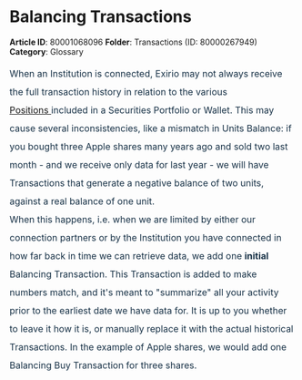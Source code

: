 # Balancing Transactions

**Article ID**: 80001068096
**Folder**: Transactions (ID: 80000267949)
**Category**: Glossary

<p style="box-sizing: border-box; margin: 0px 0px 8pt 0in; font-size: 15px; line-height: 30px; word-break: normal; overflow-wrap: break-word; color: rgb(24, 50, 71); font-family: -apple-system, BlinkMacSystemFont, "Segoe UI", Roboto, "Helvetica Neue", Arial, sans-serif; font-style: normal; font-variant-ligatures: normal; font-variant-caps: normal; font-weight: 400; letter-spacing: normal; orphans: 2; text-indent: 0px; text-transform: none; white-space: normal; widows: 2; word-spacing: 0px; -webkit-text-stroke-width: 0px;  text-decoration-thickness: initial; text-decoration-style: initial; text-decoration-color: initial; text-align: justify;"><span dir="ltr" style="box-sizing: border-box; font-size: 16px; line-height: 32px;">When an Institution is connected, Exirio may not always receive the full transaction history in relation to the various <a href="https://support.exirio.com/en/support/solutions/articles/80000882586">Positions </a>included in a Securities Portfolio or Wallet. This may cause several inconsistencies, like a mismatch in Units Balance: if you bought three Apple shares many years ago and sold two last month - and we receive only data for last year - we will have Transactions that generate a negative balance of two units, against a real balance of one unit. </span><br><span dir="ltr" style="box-sizing: border-box; font-size: 16px; line-height: 32px;">When this happens, i.e. when we are limited by either our connection partners or by the Institution you have connected in how far back in time we can retrieve data, we add one <strong>initial </strong>Balancing Transaction. This Transaction is added to make numbers match, and it's meant to "summarize" all your activity prior to the earliest date we have data for. It is up to you whether to leave it how it is, or manually replace it with the actual historical Transactions. In the example of Apple shares, we would add one Balancing Buy Transaction for three shares. </span></p><p style="box-sizing: border-box; margin: 0px 0px 8pt 0in; font-size: 15px; line-height: 30px; word-break: normal; overflow-wrap: break-word; color: rgb(24, 50, 71); font-family: -apple-system, BlinkMacSystemFont, "Segoe UI", Roboto, "Helvetica Neue", Arial, sans-serif; font-style: normal; font-variant-ligatures: normal; font-variant-caps: normal; font-weight: 400; letter-spacing: normal; orphans: 2; text-indent: 0px; text-transform: none; white-space: normal; widows: 2; word-spacing: 0px; -webkit-text-stroke-width: 0px;  text-decoration-thickness: initial; text-decoration-style: initial; text-decoration-color: initial; text-align: justify;"><br></p>